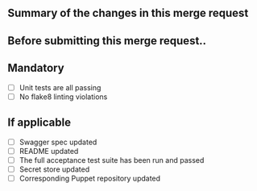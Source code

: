 ## Summary of the changes in this merge request

## Before submitting this merge request..

## Mandatory
* [ ]  Unit tests are all passing
* [ ]  No flake8 linting violations

## If applicable
* [ ]  Swagger spec updated
* [ ]  README updated
* [ ]  The full acceptance test suite has been run and passed
* [ ]  Secret store updated
* [ ]  Corresponding Puppet repository updated